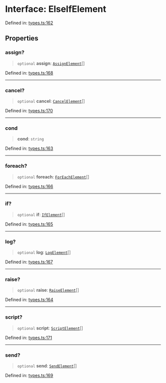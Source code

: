 # Interface: ElseIfElement

Defined in: [types.ts:162](https://github.com/caweinshenker/sxcml-js/blob/957847bdc6405b8502a575517be9bde5a1c195dc/src/types.ts#L162)

## Properties

### assign?

> `optional` **assign**: [`AssignElement`](AssignElement.md)[]

Defined in: [types.ts:168](https://github.com/caweinshenker/sxcml-js/blob/957847bdc6405b8502a575517be9bde5a1c195dc/src/types.ts#L168)

***

### cancel?

> `optional` **cancel**: [`CancelElement`](CancelElement.md)[]

Defined in: [types.ts:170](https://github.com/caweinshenker/sxcml-js/blob/957847bdc6405b8502a575517be9bde5a1c195dc/src/types.ts#L170)

***

### cond

> **cond**: `string`

Defined in: [types.ts:163](https://github.com/caweinshenker/sxcml-js/blob/957847bdc6405b8502a575517be9bde5a1c195dc/src/types.ts#L163)

***

### foreach?

> `optional` **foreach**: [`ForEachElement`](ForEachElement.md)[]

Defined in: [types.ts:166](https://github.com/caweinshenker/sxcml-js/blob/957847bdc6405b8502a575517be9bde5a1c195dc/src/types.ts#L166)

***

### if?

> `optional` **if**: [`IfElement`](IfElement.md)[]

Defined in: [types.ts:165](https://github.com/caweinshenker/sxcml-js/blob/957847bdc6405b8502a575517be9bde5a1c195dc/src/types.ts#L165)

***

### log?

> `optional` **log**: [`LogElement`](LogElement.md)[]

Defined in: [types.ts:167](https://github.com/caweinshenker/sxcml-js/blob/957847bdc6405b8502a575517be9bde5a1c195dc/src/types.ts#L167)

***

### raise?

> `optional` **raise**: [`RaiseElement`](RaiseElement.md)[]

Defined in: [types.ts:164](https://github.com/caweinshenker/sxcml-js/blob/957847bdc6405b8502a575517be9bde5a1c195dc/src/types.ts#L164)

***

### script?

> `optional` **script**: [`ScriptElement`](ScriptElement.md)[]

Defined in: [types.ts:171](https://github.com/caweinshenker/sxcml-js/blob/957847bdc6405b8502a575517be9bde5a1c195dc/src/types.ts#L171)

***

### send?

> `optional` **send**: [`SendElement`](SendElement.md)[]

Defined in: [types.ts:169](https://github.com/caweinshenker/sxcml-js/blob/957847bdc6405b8502a575517be9bde5a1c195dc/src/types.ts#L169)
